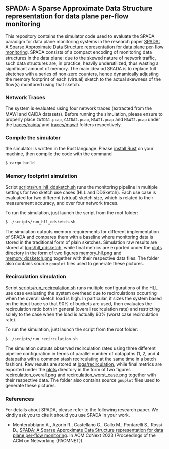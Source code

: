 ## SPADA: A Sparse Approximate Data Structure representation for data plane per-flow monitoring

This repository contains the simulator code used to evaluate the SPADA paradigm for data plane monitoring systems in the
research paper [SPADA: A Sparse Approximate Data Structure representation for data plane per-flow monitoring](https://dl.acm.org/doi/10.1145/3629149).
SPADA consists of a compact encoding of monitoring data structures in the data plane: due to the skewed nature of 
network traffic, such data structures are, in practice, heavily underutilized, thus wasting a significant amount of
memory. The main idea od SPADA is to replace full sketches with a series of non-zero counters, hence dynamically 
adjusting the memory footprint of each (virtual) sketch to the actual skewness of the flow(s) monitored using that 
sketch.

### Network Traces

The system is evaluated using four network traces (extracted from the MAWI and CAIDA datasets). Before running the 
simulation, please ensure to properly place ``CAIDA1.pcap``, ``CAIDA2.pcap``, ``MAWI1.pcap`` and ``MAWI2.pcap`` under 
the [traces/caida/]() and [traces/mawi/]() folders respectively.

### Compile the simulator

the simulator is written in the Rust language. Please [install Rust](https://www.rust-lang.org/tools/install)
on your machine, then compile the code with the command

```shell
$ cargo build
```

### Memory footprint simulation

Script [scripts/run_hll_ddsketch.sh](scripts/run_hll_ddsketch.sh) runs the monitoring pipeline in multiple settings for
two sketch use cases (HLL and DDSketch). Each use case is evaluated for two different (virtual) sketch size, which is 
related to their measurement accuracy, and over four network traces. 

To run the simulation, just launch the script from the root folder:

```shell
$ ./scripts/run_hll_ddsketch.sh
```

The simulation outputs memory requirements for different implementation of SPADA and compares them with a baseline where
monitoring data is stored in the traditional form of plain sketches. Simulation raw results are stored at 
[logs/hll_ddsketch](logs/hll_ddsketch), while final metrics are exported under the [plots](plots) directory in the form 
of two figures [memory_hll.png](plots/memory_hll.png) and [memory_ddsketch.png](plots/memory_ddsketch.png) together with
their respective data files. The folder also contains source ``gnuplot`` files used to generate these pictures.

### Recirculation simulation

Script [scripts/run_recirculation.sh](scripts/run_recirculation.sh) runs multiple configurations of the HLL use case 
evaluating the system overhead due to recirculations occurring when the overall sketch load is high. In particular, it 
sizes the system based on the input trace so that 90% of buckets are used, then evaluates the recirculation ratio both
in general (overall recirculation rate) and restricting solely to the case when the load is actually 90% (worst case 
recirculation rate). 

To run the simulation, just launch the script from the root folder:

```shell
$ ./scripts/run_recirculation.sh
```

The simulation outputs observed recirculation rates using three different pipeline configuration in terms of parallel
number of datapaths (1, 2, and 4 datapaths with a common stash recirculating at the same time in a batch fashion). 
Raw results are stored at [logs/recirculation](logs/recirculation), while final metrics are exported under the 
[plots](plots) directory in the form of two figures [recirculation_overall.png](plots/recirculation_overall.png) and 
[recirculation_worst_case.png](plots/recirculation_worst_case.png) together with their respective data. The folder
also contains source ``gnuplot`` files used to generate these pictures.


### References
For details about SPADA, please refer to the following research paper. We kindly ask you to cite it should you use SPADA 
in your work.
- Monterubbiano A., Azorin R., Castellano G., Gallo M., Pontarelli S., Rossi D., [SPADA: A Sparse Approximate Data 
Structure representation for data plane per-flow monitoring](https://dl.acm.org/doi/10.1145/3629149). In ACM CoNext 2023 (Proceedings of the ACM on Networking
(PACMNET)).
